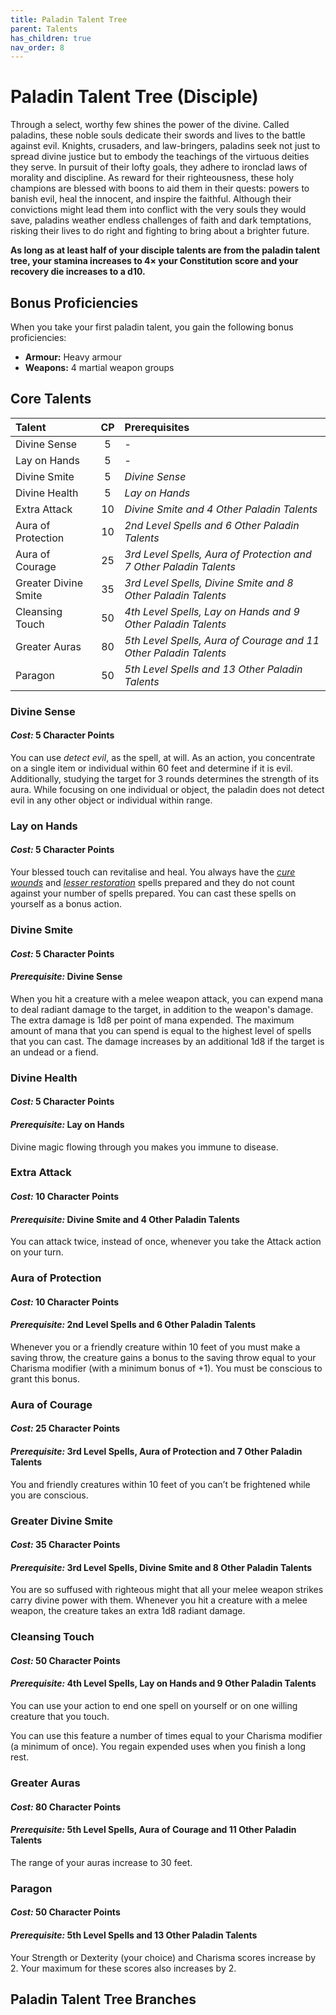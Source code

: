 ```yaml
---
title: Paladin Talent Tree
parent: Talents
has_children: true
nav_order: 8
---
```


# Paladin Talent Tree (Disciple)
Through a select, worthy few shines the power of the divine. Called paladins, these noble souls dedicate their swords and lives to the battle against evil. Knights, crusaders, and law-bringers, paladins seek not just to spread divine justice but to embody the teachings of the virtuous deities they serve. In pursuit of their lofty goals, they adhere to ironclad laws of morality and discipline. As reward for their righteousness, these holy champions are blessed with boons to aid them in their quests: powers to banish evil, heal the innocent, and inspire the faithful. Although their convictions might lead them into conflict with the very souls they would save, paladins weather endless challenges of faith and dark temptations, risking their lives to do right and fighting to bring about a brighter future.

**As long as at least half of your disciple talents are from the paladin talent tree, your stamina increases to 4× your Constitution score and your recovery die increases to a d10.**

## Bonus Proficiencies
When you take your first paladin talent, you gain the following bonus proficiencies:
* **Armour:** Heavy armour
* **Weapons:** 4 martial weapon groups

## Core Talents

| Talent | CP | Prerequisites |
|:-------|:--:|:--------------|
| Divine Sense | 5 | - |
| Lay on Hands | 5 | - | - |
| Divine Smite | 5 | *Divine Sense* |
| Divine Health | 5 | *Lay on Hands* |
| Extra Attack | 10 | *Divine Smite and 4 Other Paladin Talents* |
| Aura of Protection | 10 | *2nd Level Spells and 6 Other Paladin Talents* |
| Aura of Courage | 25 | *3rd Level Spells, Aura of Protection and 7 Other Paladin Talents* |
| Greater Divine Smite | 35 | *3rd Level Spells, Divine Smite and 8 Other Paladin Talents* |
| Cleansing Touch | 50 | *4th Level Spells, Lay on Hands and 9 Other Paladin Talents* | 
| Greater Auras | 80 | *5th Level Spells, Aura of Courage and 11 Other Paladin Talents* | 
| Paragon | 50 | *5th Level Spells and 13 Other Paladin Talents* | 

### Divine Sense 
#### *Cost:* 5 Character Points
You can use *detect evil*, as the spell, at will. As an action, you concentrate on a single item or individual within 60 feet and determine if it is evil. Additionally, studying the target for 3 rounds determines the strength of its aura. While focusing on one individual or object, the paladin does not detect evil in any other object or individual within range.

### Lay on Hands
#### *Cost:* 5 Character Points
Your blessed touch can revitalise and heal. You always have the [*cure wounds*](https://stormchaserroleplaying.com/stormchaserRPG/Spells/Level1/Evocation/#cure-wounds) and [*lesser restoration*](https://stormchaserroleplaying.com/stormchaserRPG/Spells/Level2/Abjuration/#lesser-restoration) spells prepared and they do not count against your number of spells prepared. You can cast these spells on yourself as a bonus action.

### Divine Smite
#### *Cost:* 5 Character Points
#### *Prerequisite:* Divine Sense
When you hit a creature with a melee weapon attack, you can expend mana to deal radiant damage to the target, in addition to the weapon's damage. The extra damage is 1d8 per point of mana expended. The maximum amount of mana that you can spend is equal to the highest level of spells that you can cast. The damage increases by an additional 1d8 if the target is an undead or a fiend.

### Divine Health
#### *Cost:* 5 Character Points
#### *Prerequisite:* Lay on Hands
Divine magic flowing through you makes you immune to disease.

### Extra Attack
#### *Cost:* 10 Character Points
#### *Prerequisite:* Divine Smite and 4 Other Paladin Talents
You can attack twice, instead of once, whenever you take the Attack action on your turn.

### Aura of Protection
#### *Cost:* 10 Character Points
#### *Prerequisite:* 2nd Level Spells and 6 Other Paladin Talents
Whenever you or a friendly creature within 10 feet of you must make a saving throw, the creature gains a bonus to the saving throw equal to your Charisma modifier (with a minimum bonus of +1). You must be conscious to grant this bonus.

### Aura of Courage
#### *Cost:* 25 Character Points
#### *Prerequisite:* 3rd Level Spells, Aura of Protection and 7 Other Paladin Talents
You and friendly creatures within 10 feet of you can’t be frightened while you are conscious.

### Greater Divine Smite
#### *Cost:* 35 Character Points
#### *Prerequisite:* 3rd Level Spells, Divine Smite and 8 Other Paladin Talents
You are so suffused with righteous might that all your melee weapon strikes carry divine power with them. Whenever you hit a creature with a melee weapon, the creature takes an extra 1d8 radiant damage.

### Cleansing Touch
#### *Cost:* 50 Character Points
#### *Prerequisite:* 4th Level Spells, Lay on Hands and 9 Other Paladin Talents
You can use your action to end one spell on yourself or on one willing creature that you touch.

You can use this feature a number of times equal to your Charisma modifier (a minimum of once). You regain expended uses when you finish a long rest.

### Greater Auras
#### *Cost:* 80 Character Points
#### *Prerequisite:* 5th Level Spells, Aura of Courage and 11 Other Paladin Talents
The range of your auras increase to 30 feet.

### Paragon
#### *Cost:* 50 Character Points
#### *Prerequisite:* 5th Level Spells and 13 Other Paladin Talents
Your Strength or Dexterity (your choice) and Charisma scores increase by 2. Your maximum for these scores also increases by 2.

## Paladin Talent Tree Branches
